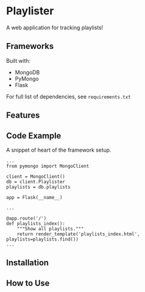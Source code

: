 # Playlister
A web application for tracking playlists!

## Frameworks
Built with:
* MongoDB
* PyMongo
* Flask

For full list of dependencies, see `requirements.txt`

## Features

## Code Example
A snippet of heart of the framework setup.
```
...
from pymongo import MongoClient

client = MongoClient()
db = client.Playlister
playlists = db.playlists

app = Flask(__name__)

...

@app.route('/')
def playlists_index():
    """Show all playlists."""
    return render_template('playlists_index.html', playlists=playlists.find())
...
```

## Installation

## How to Use